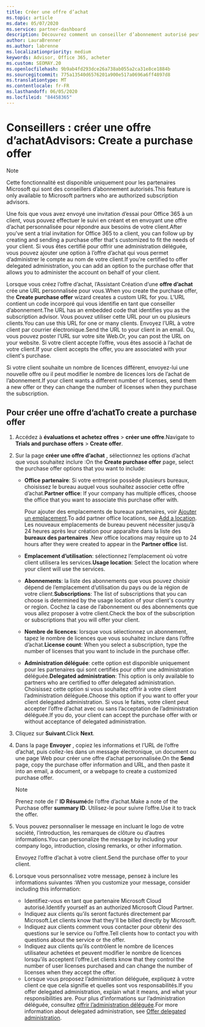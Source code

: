```yaml
---
title: Créer une offre d’achat
ms.topic: article
ms.date: 05/07/2020
ms.service: partner-dashboard
description: Découvrez comment un conseiller d’abonnement autorisé peut utiliser l’espace partenaires pour créer une offre d’achat et une URL personnalisée à inclure dans les invitations à la version d’évaluation d’Office 365.
author: LauraBrenner
ms.author: labrenne
ms.localizationpriority: medium
keywords: Advisor, Office 365, acheter
ms.custom: SEOMAY.20
ms.openlocfilehash: 9b9ab4fd293dce26a738ab055a2ca31e8ce1884b
ms.sourcegitcommit: 775a13540d6576201a900e517a0696a6ff4897d8
ms.translationtype: MT
ms.contentlocale: fr-FR
ms.lasthandoff: 06/05/2020
ms.locfileid: "84458365"
---
```

# <a name="advisors-create-a-purchase-offer"></a><span data-ttu-id="e7f96-104">Conseillers : créer une offre d’achat</span><span class="sxs-lookup"><span data-stu-id="e7f96-104">Advisors: Create a purchase offer</span></span>

> [!NOTE]
> <span data-ttu-id="e7f96-105">Cette fonctionnalité est disponible uniquement pour les partenaires Microsoft qui sont des conseillers d’abonnement autorisés.</span><span class="sxs-lookup"><span data-stu-id="e7f96-105">This feature is only available to Microsoft partners who are authorized subscription advisors.</span></span>

<span data-ttu-id="e7f96-106">Une fois que vous avez envoyé une invitation d’essai pour Office 365 à un client, vous pouvez effectuer le suivi en créant et en envoyant une offre d’achat personnalisée pour répondre aux besoins de votre client.</span><span class="sxs-lookup"><span data-stu-id="e7f96-106">After you've sent a trial invitation for Office 365 to a client, you can follow up by creating and sending a purchase offer that's customized to fit the needs of your client.</span></span> <span data-ttu-id="e7f96-107">Si vous êtes certifié pour offrir une administration déléguée, vous pouvez ajouter une option à l’offre d’achat qui vous permet d’administrer le compte au nom de votre client.</span><span class="sxs-lookup"><span data-stu-id="e7f96-107">If you're certified to offer delegated administration, you can add an option to the purchase offer that allows you to administer the account on behalf of your client.</span></span>

<span data-ttu-id="e7f96-108">Lorsque vous créez l’offre d’achat, l’Assistant Création d’une **offre d’achat** crée une URL personnalisée pour vous.</span><span class="sxs-lookup"><span data-stu-id="e7f96-108">When you create the purchase offer, the **Create purchase offer** wizard creates a custom URL for you.</span></span> <span data-ttu-id="e7f96-109">L’URL contient un code incorporé qui vous identifie en tant que conseiller d’abonnement.</span><span class="sxs-lookup"><span data-stu-id="e7f96-109">The URL has an embedded code that identifies you as the subscription advisor.</span></span> <span data-ttu-id="e7f96-110">Vous pouvez utiliser cette URL pour un ou plusieurs clients.</span><span class="sxs-lookup"><span data-stu-id="e7f96-110">You can use this URL for one or many clients.</span></span> <span data-ttu-id="e7f96-111">Envoyez l’URL à votre client par courrier électronique.</span><span class="sxs-lookup"><span data-stu-id="e7f96-111">Send the URL to your client in an email.</span></span> <span data-ttu-id="e7f96-112">Ou, vous pouvez poster l’URL sur votre site Web.</span><span class="sxs-lookup"><span data-stu-id="e7f96-112">Or, you can post the URL on your website.</span></span> <span data-ttu-id="e7f96-113">Si votre client accepte l’offre, vous êtes associé à l’achat de votre client.</span><span class="sxs-lookup"><span data-stu-id="e7f96-113">If your client accepts the offer, you are associated with your client's purchase.</span></span>

<span data-ttu-id="e7f96-114">Si votre client souhaite un nombre de licences différent, envoyez-lui une nouvelle offre ou il peut modifier le nombre de licences lors de l’achat de l’abonnement.</span><span class="sxs-lookup"><span data-stu-id="e7f96-114">If your client wants a different number of licenses, send them a new offer or they can change the number of licenses when they purchase the subscription.</span></span>

## <a name="to-create-a-purchase-offer"></a><span data-ttu-id="e7f96-115">Pour créer une offre d’achat</span><span class="sxs-lookup"><span data-stu-id="e7f96-115">To create a purchase offer</span></span>

1. <span data-ttu-id="e7f96-116">Accédez à **évaluations et achetez offres**  >  **créer une offre**.</span><span class="sxs-lookup"><span data-stu-id="e7f96-116">Navigate to **Trials and purchase offers** > **Create offer**.</span></span>

2. <span data-ttu-id="e7f96-117">Sur la page **créer une offre d’achat** , sélectionnez les options d’achat que vous souhaitez inclure :</span><span class="sxs-lookup"><span data-stu-id="e7f96-117">On the **Create purchase offer** page, select the purchase offer options that you want to include:</span></span>

    - <span data-ttu-id="e7f96-118">**Office partenaire**: Si votre entreprise possède plusieurs bureaux, choisissez le bureau auquel vous souhaitez associer cette offre d’achat.</span><span class="sxs-lookup"><span data-stu-id="e7f96-118">**Partner office**: If your company has multiple offices, choose the office that you want to associate this purchase offer with.</span></span>

        <span data-ttu-id="e7f96-119">Pour ajouter des emplacements de bureaux partenaires, voir [Ajouter un emplacement](manage-locations.md).</span><span class="sxs-lookup"><span data-stu-id="e7f96-119">To add partner office locations, see [Add a location](manage-locations.md).</span></span> <span data-ttu-id="e7f96-120">Les nouveaux emplacements de bureau peuvent nécessiter jusqu’à 24 heures après leur création pour apparaître dans la liste des **bureaux des partenaires** .</span><span class="sxs-lookup"><span data-stu-id="e7f96-120">New office locations may require up to 24 hours after they were created to appear in the **Partner office** list.</span></span>

    - <span data-ttu-id="e7f96-121">**Emplacement d’utilisation**: sélectionnez l’emplacement où votre client utilisera les services.</span><span class="sxs-lookup"><span data-stu-id="e7f96-121">**Usage location**: Select the location where your client will use the services.</span></span>
    - <span data-ttu-id="e7f96-122">**Abonnements**: la liste des abonnements que vous pouvez choisir dépend de l’emplacement d’utilisation du pays ou de la région de votre client.</span><span class="sxs-lookup"><span data-stu-id="e7f96-122">**Subscriptions**: The list of subscriptions that you can choose is determined by the usage location of your client's country or region.</span></span> <span data-ttu-id="e7f96-123">Cochez la case de l’abonnement ou des abonnements que vous allez proposer à votre client.</span><span class="sxs-lookup"><span data-stu-id="e7f96-123">Check the box of the subscription or subscriptions that you will offer your client.</span></span>
    - <span data-ttu-id="e7f96-124">**Nombre de licences**: lorsque vous sélectionnez un abonnement, tapez le nombre de licences que vous souhaitez inclure dans l’offre d’achat.</span><span class="sxs-lookup"><span data-stu-id="e7f96-124">**License count**: When you select a subscription, type the number of licenses that you want to include in the purchase offer.</span></span>
    - <span data-ttu-id="e7f96-125">**Administration déléguée**: cette option est disponible uniquement pour les partenaires qui sont certifiés pour offrir une administration déléguée.</span><span class="sxs-lookup"><span data-stu-id="e7f96-125">**Delegated administration**: This option is only available to partners who are certified to offer delegated administration.</span></span> <span data-ttu-id="e7f96-126">Choisissez cette option si vous souhaitez offrir à votre client l’administration déléguée.</span><span class="sxs-lookup"><span data-stu-id="e7f96-126">Choose this option if you want to offer your client delegated administration.</span></span> <span data-ttu-id="e7f96-127">Si vous le faites, votre client peut accepter l’offre d’achat avec ou sans l’acceptation de l’administration déléguée.</span><span class="sxs-lookup"><span data-stu-id="e7f96-127">If you do, your client can accept the purchase offer with or without acceptance of delegated administration.</span></span>

3. <span data-ttu-id="e7f96-128">Cliquez sur **Suivant**.</span><span class="sxs-lookup"><span data-stu-id="e7f96-128">Click **Next**.</span></span>

4. <span data-ttu-id="e7f96-129">Dans la page **Envoyer** , copiez les informations et l’URL de l’offre d’achat, puis collez-les dans un message électronique, un document ou une page Web pour créer une offre d’achat personnalisée.</span><span class="sxs-lookup"><span data-stu-id="e7f96-129">On the **Send** page, copy the purchase offer information and URL, and then paste it into an email, a document, or a webpage to create a customized purchase offer.</span></span>

    > [!NOTE]
    > <span data-ttu-id="e7f96-130">Prenez note de l' **ID Résumé**de l’offre d’achat.</span><span class="sxs-lookup"><span data-stu-id="e7f96-130">Make a note of the Purchase offer **summary ID**.</span></span> <span data-ttu-id="e7f96-131">Utilisez-le pour suivre l’offre.</span><span class="sxs-lookup"><span data-stu-id="e7f96-131">Use it to track the offer.</span></span>

5. <span data-ttu-id="e7f96-132">Vous pouvez personnaliser le message en incluant le logo de votre société, l’introduction, les remarques de clôture ou d’autres informations.</span><span class="sxs-lookup"><span data-stu-id="e7f96-132">You can personalize the message by including your company logo, introduction, closing remarks, or other information.</span></span>

    <span data-ttu-id="e7f96-133">Envoyez l’offre d’achat à votre client.</span><span class="sxs-lookup"><span data-stu-id="e7f96-133">Send the purchase offer to your client.</span></span>

6. <span data-ttu-id="e7f96-134">Lorsque vous personnalisez votre message, pensez à inclure les informations suivantes :</span><span class="sxs-lookup"><span data-stu-id="e7f96-134">When you customize your message, consider including this information:</span></span>

    - <span data-ttu-id="e7f96-135">Identifiez-vous en tant que partenaire Microsoft Cloud autorisé.</span><span class="sxs-lookup"><span data-stu-id="e7f96-135">Identify yourself as an authorized Microsoft Cloud Partner.</span></span>
    - <span data-ttu-id="e7f96-136">Indiquez aux clients qu’ils seront facturés directement par Microsoft.</span><span class="sxs-lookup"><span data-stu-id="e7f96-136">Let clients know that they'll be billed directly by Microsoft.</span></span>
    - <span data-ttu-id="e7f96-137">Indiquez aux clients comment vous contacter pour obtenir des questions sur le service ou l’offre.</span><span class="sxs-lookup"><span data-stu-id="e7f96-137">Tell clients how to contact you with questions about the service or the offer.</span></span>
    - <span data-ttu-id="e7f96-138">Indiquez aux clients qu’ils contrôlent le nombre de licences utilisateur achetées et peuvent modifier le nombre de licences lorsqu’ils acceptent l’offre.</span><span class="sxs-lookup"><span data-stu-id="e7f96-138">Let clients know that they control the number of user licenses purchased and can change the number of licenses when they accept the offer.</span></span>
    - <span data-ttu-id="e7f96-139">Lorsque vous proposez l’administration déléguée, expliquez à votre client ce que cela signifie et quelles sont vos responsabilités.</span><span class="sxs-lookup"><span data-stu-id="e7f96-139">If you offer delegated administration, explain what it means, and what your responsibilities are.</span></span> <span data-ttu-id="e7f96-140">Pour plus d’informations sur l’administration déléguée, consultez [offrir l’administration déléguée](customers-revoke-admin-privileges.md).</span><span class="sxs-lookup"><span data-stu-id="e7f96-140">For more information about delegated administration, see [Offer delegated administration](customers-revoke-admin-privileges.md).</span></span>

